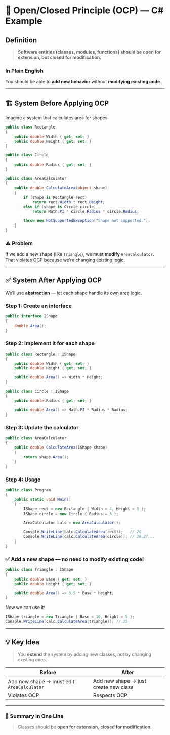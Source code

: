 
# 🧩 Open/Closed Principle (OCP) — C# Example

## Definition

> **Software entities (classes, modules, functions) should be open for extension, but closed for modification.**

### In Plain English

You should be able to **add new behavior** without **modifying existing code**.

---

## 🏗️ System Before Applying OCP

Imagine a system that calculates area for shapes.

```csharp
public class Rectangle
{
    public double Width { get; set; }
    public double Height { get; set; }
}

public class Circle
{
    public double Radius { get; set; }
}

public class AreaCalculator
{
    public double CalculateArea(object shape)
    {
        if (shape is Rectangle rect)
            return rect.Width * rect.Height;
        else if (shape is Circle circle)
            return Math.PI * circle.Radius * circle.Radius;

        throw new NotSupportedException("Shape not supported.");
    }
}
```

### ⚠️ Problem

If we add a new shape (like `Triangle`), we must **modify** `AreaCalculator`.  
That violates OCP because we’re changing existing logic.

---

## ✅ System After Applying OCP

We’ll use **abstraction** — let each shape handle its own area logic.

### Step 1: Create an interface

```csharp
public interface IShape
{
    double Area();
}
```

### Step 2: Implement it for each shape

```csharp
public class Rectangle : IShape
{
    public double Width { get; set; }
    public double Height { get; set; }

    public double Area() => Width * Height;
}

public class Circle : IShape
{
    public double Radius { get; set; }

    public double Area() => Math.PI * Radius * Radius;
}
```

### Step 3: Update the calculator

```csharp
public class AreaCalculator
{
    public double CalculateArea(IShape shape)
    {
        return shape.Area();
    }
}
```

### Step 4: Usage

```csharp
public class Program
{
    public static void Main()
    {
        IShape rect = new Rectangle { Width = 4, Height = 5 };
        IShape circle = new Circle { Radius = 3 };

        AreaCalculator calc = new AreaCalculator();

        Console.WriteLine(calc.CalculateArea(rect));   // 20
        Console.WriteLine(calc.CalculateArea(circle)); // 28.27...
    }
}
```

### ✅ Add a new shape — no need to modify existing code!

```csharp
public class Triangle : IShape
{
    public double Base { get; set; }
    public double Height { get; set; }

    public double Area() => 0.5 * Base * Height;
}
```

Now we can use it:

```csharp
IShape triangle = new Triangle { Base = 10, Height = 5 };
Console.WriteLine(calc.CalculateArea(triangle)); // 25
```

---

## 💡 Key Idea

> You **extend** the system by adding new classes, not by changing existing ones.

| Before | After |
|--------|--------|
| Add new shape → must edit `AreaCalculator` | Add new shape → just create new class |
| Violates OCP | Respects OCP |

---

### 📘 Summary in One Line

> Classes should be **open for extension**, **closed for modification**.

